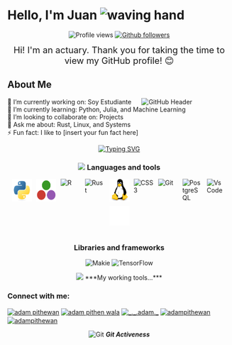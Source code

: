 <h1> Hello, I'm Juan <img src="https://raw.githubusercontent.com/MartinHeinz/MartinHeinz/master/wave.gif" width="30px" alt="waving hand"> </h1>

<!-- Badge de visitas y botón de seguimiento de Github -->
<p align="center">
  <img src="https://visitor-badge.glitch.me/badge?page_id=Aditya664.Aditya664" alt="Profile views">
  <a href="https://github.com/Aditya664"><img src="https://img.shields.io/github/followers/Aditya664?label=Follow&style=social" alt="Github followers"></a>
</p>

<!-- Breve introducción -->
<div style="font-size: 20px; text-align: center;">
  Hi! I'm an actuary. Thank you for taking the time to view my GitHub profile! 😊
</div>

<!-- Sección About Me -->
<h2> About Me </h2>

<!-- Imagen decorativa de Github -->
<img width="40%" align="right" alt="GitHub Header" src="https://julialang.org/assets/infra/onlinestats.gif" />

<ul style="list-style-type: none; padding: 0;">
  <li>🔭 I’m currently working on: Soy Estudiante</li>
  <li>🌱 I’m currently learning: Python, Julia, and Machine Learning</li>
  <li>👯 I’m looking to collaborate on: Projects</li>
  <li>💬 Ask me about: Rust, Linux, and Systems</li>
  <li>⚡ Fun fact: I like to [insert your fun fact here]</li>
</ul>

<!-- Animación de texto -->
<p align="center">
  <a href="https://julialang.org/assets/infra/onlinestats.gif">
    <img src="https://readme-typing-svg.herokuapp.com?font=Time+New+Roman&color=cyan&size=25&center=true&vCenter=true&width=600&height=100&lines=Assalamu+O+Alaikum+Warahmatullah..&hearts;++;Self-taught+Front-End+Developer,;Actuary;CTF+Newbie,;Active+Learner/Researcher,;Love+to+learn+new+stuffs..<3" alt="Typing SVG">
  </a>
</p>

<!-- STACK -->
<h3 align="center"><img src="https://media.giphy.com/media/iY8CRBdQXODJSCERIr/giphy.gif" width="30px"> Languages and tools</h3>
<div style="display: flex; flex-wrap: wrap; justify-content: center; gap: 10px;">
    <img src="https://raw.githubusercontent.com/devicons/devicon/master/icons/python/python-original.svg" width="45px" alt="Python">
    <img src="https://raw.githubusercontent.com/JuliaLang/julia-logo-graphics/13d22895e5cc62d12750760f853efa5f29e33baa/images/julia-dots.svg" width="45px" alt="Julia">
    <img src="https://www.vectorlogo.zone/logos/r-project/r-project-icon.svg" width="45px" alt="R">
    <img src="https://icons.veryicon.com/png/o/business/vscode-program-item-icon/rust-1.png" width="45px" alt="Rust">
    <img src="https://raw.githubusercontent.com/devicons/devicon/master/icons/linux/linux-original.svg" width="45px" alt="Linux">
    <img src="https://cdn.jsdelivr.net/gh/devicons/devicon@latest/icons/css3/css3-original-wordmark.svg" width="45px" alt="CSS3">
    <img src="https://www.vectorlogo.zone/logos/git-scm/git-scm-icon.svg" width="45px" alt="Git">
    <img src="https://cdn.jsdelivr.net/gh/devicons/devicon@latest/icons/postgresql/postgresql-original-wordmark.svg" width="45px" alt="PostgreSQL">
    <img src="https://cdn.jsdelivr.net/gh/devicons/devicon@latest/icons/vscode/vscode-original-wordmark.svg" width="45px" alt="Vs Code">
    <img src="https://raw.githubusercontent.com/Delta456/Delta456/master/img/github.png" width="45px" alt="GitHub">
</div>

<br>
<h3 align="center">Libraries and frameworks</h3>
<p align="center">
  <img src="https://docs.makie.org/stable/logo.svg" width="60px" alt="Makie">
  <img src="https://avatars.githubusercontent.com/u/15658638?s=200&v=4" width="60px" alt="TensorFlow">
</p>




<p align="center">
  <img src="https://media.giphy.com/media/iY8CRBdQXODJSCERIr/giphy.gif" width="30px">&nbsp;***My working tools...***
</p>

<h3 align="left">Connect with me:</h3>
<p align="left">
  <a href="https://www.linkedin.com/in/adam-pithewan/" target="_blank"><img align="center" src="https://raw.githubusercontent.com/rahuldkjain/github-profile-readme-generator/master/src/images/icons/Social/linked-in-alt.svg" alt="adam pithewan" height="30" width="40" /></a>
  <a href="https://fb.com/adampithenwala" target="_blank"><img align="center" src="https://raw.githubusercontent.com/rahuldkjain/github-profile-readme-generator/master/src/images/icons/Social/facebook.svg" alt="adam pithen wala" height="30" width="40" /></a>
  <a href="https://instagram.com/_._.adam._" target="_blank"><img align="center" src="https://raw.githubusercontent.com/rahuldkjain/github-profile-readme-generator/master/src/images/icons/Social/instagram.svg" alt="_._.adam._" height="30" width="40" /></a>
  <a href="https://www.hackerrank.com/adampithewan" target="_blank"><img align="center" src="https://raw.githubusercontent.com/rahuldkjain/github-profile-readme-generator/master/src/images/icons/Social/hackerrank.svg" alt="adampithewan" height="30" width="40" /></a>
  <a href="https://twitter.com/adam_pithenwala" target="_blank"><img align="center" src="https://raw.githubusercontent.com/rahuldkjain/github-profile-readme-generator/master/src/images/icons/Social/twitter.svg" alt="adampithewan" height="30" width="40" /></a>
</p>

<!-- Sección de Actitud en Git -->
<p align="center">
  <img src="https://media.giphy.com/media/W5eoZHPpUx9sapR0eu/giphy.gif" width="30px" alt="Git"/>&nbsp;<i><b>Git Activeness</b></i>
</p>
